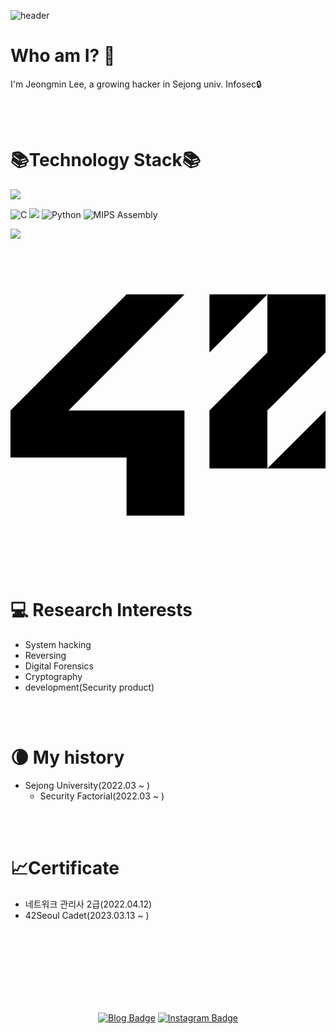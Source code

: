 ![header](https://capsule-render.vercel.app/api?type=waving&color=gradient&height=270&section=header&text=Neutrinox4b1&fontSize=70)

Who am I? 🤔
=================
I'm Jeongmin Lee, a growing hacker in Sejong univ. Infosec🔒

<br>
<br>

📚Technology Stack📚
====================
<p>
  <img src="https://img.shields.io/badge/linux-FCC624?style=for-the-badge&logo=linux&logoColor=black">
</p>
<p>
<img alt="C" src="https://custom-icon-badges.herokuapp.com/badge/C-03599C.svg?style=for-the-badge&logo=c-in-hexagon&logoColor=white">
<img src="https://img.shields.io/badge/c++-00599C?style=for-the-badge&logo=c%2B%2B&logoColor=white">
<img alt="Python" src="https://img.shields.io/badge/Python-14354C.svg?style=for-the-badge&logo=python&logoColor=white">
<img alt="MIPS Assembly" src="https://custom-icon-badges.herokuapp.com/badge/Assembly-525252.svg?style=for-the-badge&logo=asm-hex&logoColor=white">
</p>
<p>
  <img src="https://img.shields.io/badge/html5-E34F26?style=for-the-badge&logo=html5&logoColor=white">
</p>
<svg role="img" viewBox="0 0 24 24" xmlns="http://www.w3.org/2000/svg"><title>42</title><path d="M24 12.42l-4.428 4.415H24zm-4.428-4.417l-4.414 4.418v4.414h4.414V12.42L24 8.003V3.575h-4.428zm-4.414 0l4.414-4.428h-4.414zM0 15.996h8.842v4.43h4.412V12.42H4.428l8.826-8.846H8.842L0 12.421z"/></svg>
<br>
<br>

💻 Research Interests
======================
* System hacking
* Reversing
* Digital Forensics
* Cryptography
* development(Security product)
<br>
<br>

🌘 My history
=============== 
* Sejong University(2022.03 ~ )
  - Security Factorial(2022.03 ~ )
<br>
<br>

📈Certificate
===============
* 네트워크 관리사 2급(2022.04.12)
* 42Seoul Cadet(2023.03.13 ~ )
<br>
<br>
<br>
<br>
<br>
<br>
<br>
<div align=center>

[![Blog Badge](http://img.shields.io/badge/-Tech%20blog-black?style=flat-square&logo=github&link=https://thfist-1071.tistory.com/)](https://thfist-1071.tistory.com/) 
[![Instagram Badge](https://img.shields.io/badge/-Instagram-dd2a7b?style=flat-square&logo=instagram&logoColor=white&link=https://www.instagram.com/lee_min121/?hl=ko)](https://www.instagram.com/lee_min121/?hl=ko) 
  
</div>
